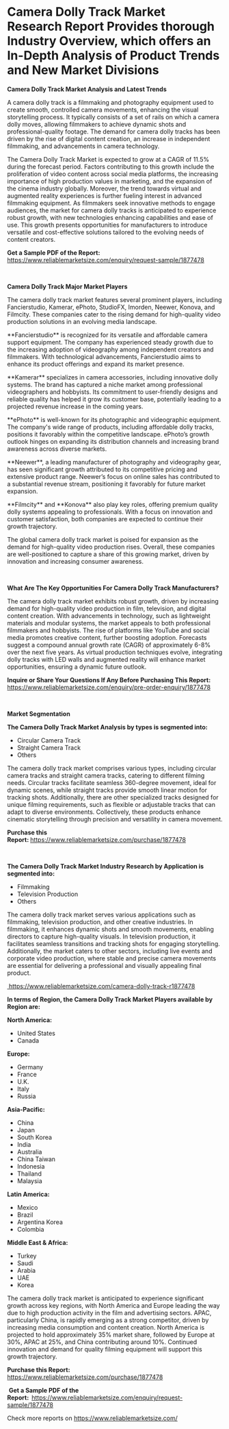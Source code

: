 <p><h1>Camera Dolly Track Market Research Report Provides thorough Industry Overview, which offers an In-Depth Analysis of Product Trends and New Market Divisions</h1></p><p><strong>Camera Dolly Track Market Analysis and Latest Trends</strong></p>
<p><p>A camera dolly track is a filmmaking and photography equipment used to create smooth, controlled camera movements, enhancing the visual storytelling process. It typically consists of a set of rails on which a camera dolly moves, allowing filmmakers to achieve dynamic shots and professional-quality footage. The demand for camera dolly tracks has been driven by the rise of digital content creation, an increase in independent filmmaking, and advancements in camera technology.</p><p>The Camera Dolly Track Market is expected to grow at a CAGR of 11.5% during the forecast period. Factors contributing to this growth include the proliferation of video content across social media platforms, the increasing importance of high production values in marketing, and the expansion of the cinema industry globally. Moreover, the trend towards virtual and augmented reality experiences is further fueling interest in advanced filmmaking equipment. As filmmakers seek innovative methods to engage audiences, the market for camera dolly tracks is anticipated to experience robust growth, with new technologies enhancing capabilities and ease of use. This growth presents opportunities for manufacturers to introduce versatile and cost-effective solutions tailored to the evolving needs of content creators.</p></p>
<p><strong>Get a Sample PDF of the Report:&nbsp;</strong> <a href="https://www.reliablemarketsize.com/enquiry/request-sample/1877478?utm_campaign=3508&utm_medium=2&utm_source=Github&utm_content=ia&utm_term=10042025&utm_id=camera-dolly-track">https://www.reliablemarketsize.com/enquiry/request-sample/1877478</a></p>
<p>&nbsp;</p>
<p><strong>Camera Dolly Track Major Market Players</strong></p>
<p><p>The camera dolly track market features several prominent players, including Fancierstudio, Kamerar, ePhoto, StudioFX, Imorden, Neewer, Konova, and Filmcity. These companies cater to the rising demand for high-quality video production solutions in an evolving media landscape.</p><p>**Fancierstudio** is recognized for its versatile and affordable camera support equipment. The company has experienced steady growth due to the increasing adoption of videography among independent creators and filmmakers. With technological advancements, Fancierstudio aims to enhance its product offerings and expand its market presence.</p><p>**Kamerar** specializes in camera accessories, including innovative dolly systems. The brand has captured a niche market among professional videographers and hobbyists. Its commitment to user-friendly designs and reliable quality has helped it grow its customer base, potentially leading to a projected revenue increase in the coming years.</p><p>**ePhoto** is well-known for its photographic and videographic equipment. The company's wide range of products, including affordable dolly tracks, positions it favorably within the competitive landscape. ePhoto’s growth outlook hinges on expanding its distribution channels and increasing brand awareness across diverse markets.</p><p>**Neewer**, a leading manufacturer of photography and videography gear, has seen significant growth attributed to its competitive pricing and extensive product range. Neewer’s focus on online sales has contributed to a substantial revenue stream, positioning it favorably for future market expansion.</p><p>**Filmcity** and **Konova** also play key roles, offering premium quality dolly systems appealing to professionals. With a focus on innovation and customer satisfaction, both companies are expected to continue their growth trajectory.</p><p>The global camera dolly track market is poised for expansion as the demand for high-quality video production rises. Overall, these companies are well-positioned to capture a share of this growing market, driven by innovation and increasing consumer awareness.</p></p>
<p>&nbsp;</p>
<p><strong>What Are The Key Opportunities For Camera Dolly Track Manufacturers?</strong></p>
<p><p>The camera dolly track market exhibits robust growth, driven by increasing demand for high-quality video production in film, television, and digital content creation. With advancements in technology, such as lightweight materials and modular systems, the market appeals to both professional filmmakers and hobbyists. The rise of platforms like YouTube and social media promotes creative content, further boosting adoption. Forecasts suggest a compound annual growth rate (CAGR) of approximately 6-8% over the next five years. As virtual production techniques evolve, integrating dolly tracks with LED walls and augmented reality will enhance market opportunities, ensuring a dynamic future outlook.</p></p>
<p><strong>Inquire or Share Your Questions If Any Before Purchasing This Report:</strong> <a href="https://www.reliablemarketsize.com/enquiry/pre-order-enquiry/1877478?utm_campaign=3508&utm_medium=2&utm_source=Github&utm_content=ia&utm_term=10042025&utm_id=camera-dolly-track">https://www.reliablemarketsize.com/enquiry/pre-order-enquiry/1877478</a></p>
<p>&nbsp;</p>
<p><strong>Market Segmentation</strong></p>
<p><strong>The Camera Dolly Track Market Analysis by types is segmented into:</strong></p>
<p><ul><li>Circular Camera Track</li><li>Straight Camera Track</li><li>Others</li></ul></p>
<p><p>The camera dolly track market comprises various types, including circular camera tracks and straight camera tracks, catering to different filming needs. Circular tracks facilitate seamless 360-degree movement, ideal for dynamic scenes, while straight tracks provide smooth linear motion for tracking shots. Additionally, there are other specialized tracks designed for unique filming requirements, such as flexible or adjustable tracks that can adapt to diverse environments. Collectively, these products enhance cinematic storytelling through precision and versatility in camera movement.</p></p>
<p><strong>Purchase this Report:&nbsp;</strong><a href="https://www.reliablemarketsize.com/purchase/1877478?utm_campaign=3508&utm_medium=2&utm_source=Github&utm_content=ia&utm_term=10042025&utm_id=camera-dolly-track">https://www.reliablemarketsize.com/purchase/1877478</a></p>
<p>&nbsp;</p>
<p><strong>The Camera Dolly Track Market Industry Research by Application is segmented into:</strong></p>
<p><ul><li>Filmmaking</li><li>Television Production</li><li>Others</li></ul></p>
<p><p>The camera dolly track market serves various applications such as filmmaking, television production, and other creative industries. In filmmaking, it enhances dynamic shots and smooth movements, enabling directors to capture high-quality visuals. In television production, it facilitates seamless transitions and tracking shots for engaging storytelling. Additionally, the market caters to other sectors, including live events and corporate video production, where stable and precise camera movements are essential for delivering a professional and visually appealing final product.</p></p>
<p><a href="https://www.reliablemarketsize.com/camera-dolly-track-r1877478?utm_campaign=3508&utm_medium=2&utm_source=Github&utm_content=ia&utm_term=10042025&utm_id=camera-dolly-track">&nbsp;https://www.reliablemarketsize.com/camera-dolly-track-r1877478</a></p>
<p><strong>In terms of Region, the Camera Dolly Track Market Players available by Region are:</strong></p>
<p>
    <p> <strong> North America: </strong>
        <ul>
            <li>United States</li>
            <li>Canada</li>
        </ul>
        </p> 
    <p> <strong> Europe: </strong>
        <ul>
            <li>Germany</li>
            <li>France</li>
            <li>U.K.</li>
            <li>Italy</li>
            <li>Russia</li>
        </ul>
        </p> 
    <p> <strong> Asia-Pacific: </strong>
        <ul>
            <li>China</li>
            <li>Japan</li>
            <li>South Korea</li>
            <li>India</li>
            <li>Australia</li>
            <li>China Taiwan</li>
            <li>Indonesia</li>
            <li>Thailand</li>
            <li>Malaysia</li>
        </ul>
        </p> 
    <p> <strong> Latin America: </strong>
        <ul>
            <li>Mexico</li>
            <li>Brazil</li>
            <li>Argentina Korea</li>
            <li>Colombia</li>
        </ul>
        </p> 
    <p> <strong> Middle East & Africa: </strong>
        <ul>
            <li>Turkey</li>
            <li>Saudi</li>
            <li>Arabia</li>
            <li>UAE</li>
            <li>Korea</li>
        </ul>
    </p>
    </p>
<p><p>The camera dolly track market is anticipated to experience significant growth across key regions, with North America and Europe leading the way due to high production activity in the film and advertising sectors. APAC, particularly China, is rapidly emerging as a strong competitor, driven by increasing media consumption and content creation. North America is projected to hold approximately 35% market share, followed by Europe at 30%, APAC at 25%, and China contributing around 10%. Continued innovation and demand for quality filming equipment will support this growth trajectory.</p></p>
<p><strong>Purchase this Report: </strong><a href="https://www.reliablemarketsize.com/purchase/1877478?utm_campaign=3508&utm_medium=2&utm_source=Github&utm_content=ia&utm_term=10042025&utm_id=camera-dolly-track">https://www.reliablemarketsize.com/purchase/1877478</a></p>
<p>&nbsp;<strong>Get a Sample PDF of the Report:&nbsp;&nbsp;</strong><a href="https://www.reliablemarketsize.com/enquiry/request-sample/1877478?utm_campaign=3508&utm_medium=2&utm_source=Github&utm_content=ia&utm_term=10042025&utm_id=camera-dolly-track">https://www.reliablemarketsize.com/enquiry/request-sample/1877478</a></p>
<p><strong></strong></p>
<p>Check more reports on <a href="https://www.reliablemarketsize.com/?utm_campaign=3508&utm_medium=2&utm_source=Github&utm_content=ia&utm_term=10042025&utm_id=camera-dolly-track">https://www.reliablemarketsize.com/</a></p>